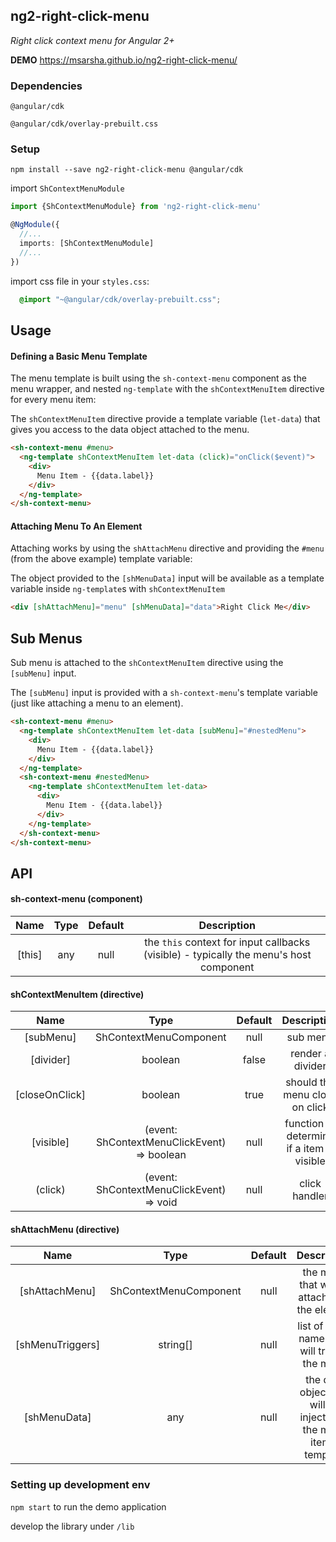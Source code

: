 ## ng2-right-click-menu
_Right click context menu for Angular 2+_

__DEMO__ https://msarsha.github.io/ng2-right-click-menu/

### Dependencies

`@angular/cdk`

`@angular/cdk/overlay-prebuilt.css`

### Setup

`npm install --save ng2-right-click-menu @angular/cdk`

import `ShContextMenuModule`

````typescript
import {ShContextMenuModule} from 'ng2-right-click-menu'

@NgModule({
  //...
  imports: [ShContextMenuModule]
  //...
})
````

import css file in your `styles.css`:

````css
  @import "~@angular/cdk/overlay-prebuilt.css";
````

## Usage

#### Defining a Basic Menu Template

The menu template is built using the `sh-context-menu` component as the menu wrapper,
and nested `ng-template` with the `shContextMenuItem` directive for every menu item:

The `shContextMenuItem` directive provide a template variable (`let-data`) that gives you access to the data object attached to the menu.

````html
<sh-context-menu #menu>
  <ng-template shContextMenuItem let-data (click)="onClick($event)">
    <div>
      Menu Item - {{data.label}}
    </div>
  </ng-template>
</sh-context-menu>
````

#### Attaching Menu To An Element

Attaching works by using the `shAttachMenu` directive and providing the `#menu` (from the above example) template variable:

The object provided to the `[shMenuData]` input will be available as a template variable inside `ng-template`s with `shContextMenuItem`

```html
<div [shAttachMenu]="menu" [shMenuData]="data">Right Click Me</div>
```

## Sub Menus

Sub menu is attached to the `shContextMenuItem` directive using the `[subMenu]` input.

The `[subMenu]` input is provided with a `sh-context-menu`'s template variable (just like attaching a menu to an element).

````html
<sh-context-menu #menu>
  <ng-template shContextMenuItem let-data [subMenu]="#nestedMenu">
    <div>
      Menu Item - {{data.label}}
    </div>
  </ng-template>
  <sh-context-menu #nestedMenu>
    <ng-template shContextMenuItem let-data>
      <div>
        Menu Item - {{data.label}}
      </div>
    </ng-template>
  </sh-context-menu>
</sh-context-menu>
````

## API

#### sh-context-menu (component)

Name | Type | Default | Description
:---:|:---:|:---:|:---:
[this]|any|null|the `this` context for input callbacks (visible) - typically the menu's host component

#### shContextMenuItem (directive)

Name | Type | Default | Description
:---:|:---:|:---:|:---:
[subMenu]|ShContextMenuComponent|null|sub menu
[divider]|boolean|false|render a divider
[closeOnClick]|boolean|true|should the menu close on click
[visible]|(event: ShContextMenuClickEvent) => boolean|null|function to determine if a item is visible
(click)|(event: ShContextMenuClickEvent) => void|null|click handler

#### shAttachMenu (directive)

Name | Type | Default | Description
:---:|:---:|:---:|:---:
[shAttachMenu]|ShContextMenuComponent|null|the menu that will be attached to the element
[shMenuTriggers]|string[]|null|list of event names that will trigger the menu
[shMenuData]|any|null|the data object that will be injected to the menu item's template

### Setting up development env

`npm start` to run the demo application

develop the library under `/lib`

